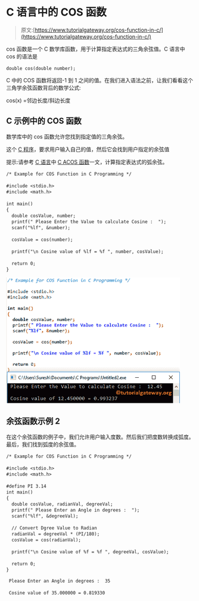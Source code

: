 # C 语言中的 COS 函数

> 原文:[https://www.tutorialgateway.org/cos-function-in-c/](https://www.tutorialgateway.org/cos-function-in-c/)

cos 函数是一个 C 数学库函数，用于计算指定表达式的三角余弦值。C 语言中 cos 的语法是

```
double cos(double number);
```

C 中的 COS 函数将返回-1 到 1 之间的值。在我们进入语法之前，让我们看看这个三角学余弦函数背后的数学公式:

cos(x) =邻边长度/斜边长度

## C 示例中的 COS 函数

数学库中的 cos 函数允许您找到指定值的三角余弦。

这个 [C 程序](https://www.tutorialgateway.org/c-programming-examples/)，要求用户输入自己的值，然后它会找到用户指定的余弦值

提示:请参考 [C 语言](https://www.tutorialgateway.org/c-programming/)中 [C ACOS 函数](https://www.tutorialgateway.org/acos-function-in-c/)一文，计算指定表达式的弧余弦。

```
/* Example for COS Function in C Programming */

#include <stdio.h>
#include <math.h>

int main()
{
  double cosValue, number;
  printf(" Please Enter the Value to calculate Cosine :  ");
  scanf("%lf", &number);

  cosValue = cos(number);

  printf("\n Cosine value of %lf = %f ", number, cosValue);

  return 0;
}
```

![COS Function in C Programming 1](img/f79fd01dc6f540daf139b4e6ac118e75.png)

## 余弦函数示例 2

在这个余弦函数的例子中，我们允许用户输入度数。然后我们把度数转换成弧度。最后，我们找到弧度的余弦值。

```
/* Example for COS Function in C Programming */

#include <stdio.h>
#include <math.h>

#define PI 3.14
int main()
{
  double cosValue, radianVal, degreeVal;
  printf(" Please Enter an Angle in degrees :  ");
  scanf("%lf", &degreeVal);

  // Convert Dgree Value to Radian 
  radianVal = degreeVal * (PI/180);
  cosValue = cos(radianVal);

  printf("\n Cosine value of %f = %f ", degreeVal, cosValue);

  return 0;
}
```

```
 Please Enter an Angle in degrees :  35

 Cosine value of 35.000000 = 0.819330
```